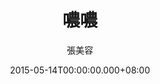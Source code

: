 ---
issue: 121
title: 噥噥
author: 張美容
language: 海陸
date: 2015-05-14T00:00:00.000+08:00
topic: 懷想
difficulty: 2
wikidata: Q98095953
wikidata_link: https://www.wikidata.org/wiki/Q98095953
author_wikidata_link: https://www.wikidata.org/wiki/Q98096319
author_wikidata: Q98096319
---